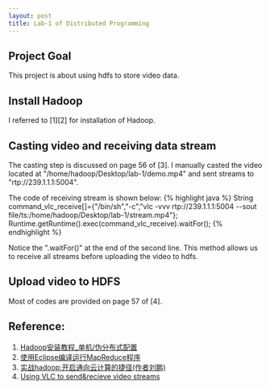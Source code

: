 ```yaml
---
layout: post
title: Lab-1 of Distributed Programming
---
```


Project Goal
---
This project is about using hdfs to store video data. 


Install Hadoop
---
I referred to [1][2] for installation of Hadoop.

Casting video and receiving data stream
---
The casting step is discussed on page 56 of [3]. I manually casted the video located at "/home/hadoop/Desktop/lab-1/demo.mp4" and sent streams to "rtp://239.1.1.1:5004".

The code of receiving stream is shown below:
{% highlight java %}
String command_vlc_receive[]={"/bin/sh","-c","vlc -vvv rtp://239.1.1.1:5004 --sout file/ts:/home/hadoop/Desktop/lab-1/stream.mp4"};
Runtime.getRuntime().exec(command_vlc_receive).waitFor();
{% endhighlight %}

Notice the ".waitFor()" at the end of the second line. This method allows us to receive all streams before uploading the video to hdfs.

Upload video to HDFS
---
Most of codes are provided on page 57 of [4]. 


Reference:
---
1. [Hadoop安装教程_单机/伪分布式配置](http://dblab.xmu.edu.cn/blog/install-hadoop/)
2. [使用Eclipse编译运行MapReduce程序](http://dblab.xmu.edu.cn/blog/hadoop-build-project-using-eclipse/)
3. [实战hadoop:开启通向云计算的捷径(作者刘鹏)](http://www.linuxidc.com/Linux/2013-05/85132.htm)
4. [Using VLC to send&recieve video streams](https://www.videolan.org/doc/streaming-howto/en)